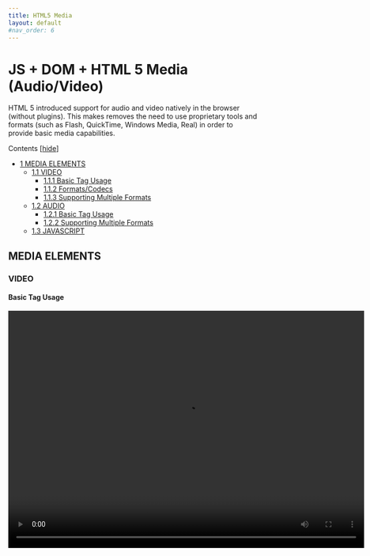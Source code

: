 ```yaml
---
title: HTML5 Media
layout: default
#nav_order: 6
---
```


# JS + DOM + HTML 5 Media (Audio/Video)

HTML 5 introduced support for audio and video natively in the browser (without plugins). This makes removes the need to use proprietary tools and formats (such as Flash, QuickTime, Windows Media, Real) in order to provide basic media capabilities.

Contents \[[hide](https://itp.nyu.edu/classes/liveweb-fall2023/js-dom-html-5-media-audio-video/#)\]

- [1 MEDIA ELEMENTS](https://itp.nyu.edu/classes/liveweb-fall2023/js-dom-html-5-media-audio-video/#MEDIA_ELEMENTS)
  - [1.1 VIDEO](https://itp.nyu.edu/classes/liveweb-fall2023/js-dom-html-5-media-audio-video/#VIDEO)
    - [1.1.1 Basic Tag Usage](https://itp.nyu.edu/classes/liveweb-fall2023/js-dom-html-5-media-audio-video/#Basic_Tag_Usage)
    - [1.1.2 Formats/Codecs](https://itp.nyu.edu/classes/liveweb-fall2023/js-dom-html-5-media-audio-video/#FormatsCodecs)
    - [1.1.3 Supporting Multiple Formats](https://itp.nyu.edu/classes/liveweb-fall2023/js-dom-html-5-media-audio-video/#Supporting_Multiple_Formats)
  - [1.2 AUDIO](https://itp.nyu.edu/classes/liveweb-fall2023/js-dom-html-5-media-audio-video/#AUDIO)
    - [1.2.1 Basic Tag Usage](https://itp.nyu.edu/classes/liveweb-fall2023/js-dom-html-5-media-audio-video/#Basic_Tag_Usage-2)
    - [1.2.2 Supporting Multiple Formats](https://itp.nyu.edu/classes/liveweb-fall2023/js-dom-html-5-media-audio-video/#Supporting_Multiple_Formats-2)
  - [1.3 JAVASCRIPT](https://itp.nyu.edu/classes/liveweb-fall2023/js-dom-html-5-media-audio-video/#JAVASCRIPT)

## MEDIA ELEMENTS

### VIDEO

#### Basic Tag Usage

<video width="720" height="480" src="video.mp4" controls />

Example: [Video Basics](https://itp.nyu.edu/~sve204/dwd_spring2018/video_basics.html)  
Reference: [w3schools.com – HTML5 Video](http://www.w3schools.com/html/html5_video.asp)  
Browser Support: [Can I use… Video element](http://caniuse.com/#feat=video)

#### Formats/Codecs

MPEG-4/H.264: [http://caniuse.com/#feat=mpeg4](http://caniuse.com/#feat=mpeg4)  
WebM/VP8: [http://caniuse.com/#feat=webm](http://caniuse.com/#feat=webm) | [http://www.webmproject.org/](http://www.webmproject.org/)  
Ogg/Theora: [http://caniuse.com/#feat=ogv](http://caniuse.com/#feat=ogv) | [http://www.theora.org/](http://www.theora.org/) Tools: [Miro Video Converter](http://www.mirovideoconverter.com/)

#### Supporting Multiple Formats

<video width="720" height="480" controls>
	<source src="video.mp4" type="video/mp4">
	<source src="video.ogg" type="video/ogg">
	Your browser does not support the video tag.
</video>

Attributes: autoplay, controls, height, width, loop, muted, poster, preload, src

Example: [Multiple Formats](https://itp.nyu.edu/~sve204/dwd_spring2018/video_basics_multi.html)

### AUDIO

#### Basic Tag Usage

<audio controls src="audio.mp3" />

Reference: [w3schools.com – HTML audio Tag](http://www.w3schools.com/tags/tag_audio.asp)  
Browser Support: [Can I use… Audio element](http://caniuse.com/#feat=audio)  
Formats/Codecs: MP3, Ogg Vorbis, WAV

#### Supporting Multiple Formats

<audio controls>
	<source src="audio.ogg" type="audio/ogg">
	<source src="audio.mp3" type="audio/mpeg">
	Your browser does not support the audio tag.
</audio>

Attributes: autoplay, controls, loop, preload, src

### JAVASCRIPT

Of course, there are a lot of features and functionality available via JavaScript.

Overview: [w3schools.com – HTML Audio/Video DOM Reference](http://www.w3schools.com/tags/ref_av_dom.asp)

<html>
        <head>
                <title>Video JavaScript</title>
        </head>
        <body>
<!-- Add an “id” to the video tag so that we can access it easily in JavaScript -->
                <video width="720" height="480" controls id="thevideo">
                        <source src="video.webm" type="video/webm">
                        <source src="video.mp4" type="video/mp4">
                        <source src="video.ogg" type="video/ogg">
                        Your browser does not support the video tag.
                </video>
<!-- When this button is clicked, call the doSomething function -->
                <button onClick="doSomething()">Do Something here</button>
                <script type="text/javascript">
                        // Get Access to the Video Object
                        var theVideoObject = document.getElementById("thevideo");
                        // Alert, just to make sure it isn’t null
                        alert(theVideoObject);
                        
						// Called by the Do Something button
                        function doSomething() {
                                // Change the width
                                theVideoObject.width = theVideoObject.width/2;
                                if (theVideoObject.paused) {
                                // If the video is paused, call play
                                        theVideoObject.play();
                                } else {
                                        // Otherwise, pause it
                                        theVideoObject.pause();
                                }                
                        }
                </script>
        </body>
</html>

Example: [Video JavaScript Example](https://itp.nyu.edu/~sve204/dwd_spring2018/video_javascript.html)

More Information: [HTML5 Rocks – Multimedia](http://www.html5rocks.com/en/features/multimedia)

[Edit JS + DOM + HTML 5 Media (Audio/Video)](https://itp.nyu.edu/classes/liveweb-fall2023/wp-admin/post.php?post=537&action=edit)
